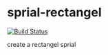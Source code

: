 # sprial-rectangel

[![Build Status](https://travis-ci.org/rogerz/particle-by-resize.svg?branch=master)](https://travis-ci.org/rogerz/particle-by-resize)

create a rectangel sprial


